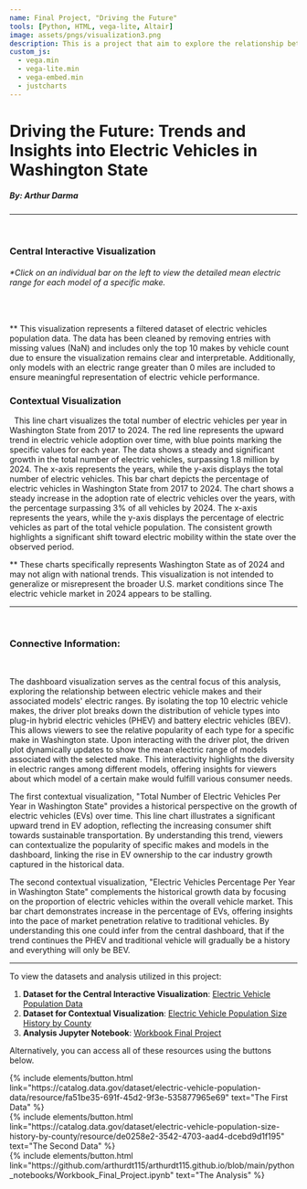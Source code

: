 ```yaml
---
name: Final Project, "Driving the Future"
tools: [Python, HTML, vega-lite, Altair]
image: assets/pngs/visualization3.png
description: This is a project that aim to explore the relationship between electric vehicle makes and their associated models' electric ranges.
custom_js:
  - vega.min
  - vega-lite.min
  - vega-embed.min
  - justcharts
---
```



# Driving the Future: Trends and Insights into Electric Vehicles in Washington State
##### By: Arthur Darma

--- 
&nbsp;
### Central Interactive Visualization
###### *Click on an individual bar on the left to view the detailed mean electric range for each model of a specific make.

&nbsp;

<vegachart schema-url="{{ site.baseurl }}/assets/json/hbar.json" style="width: 100%"></vegachart>
** This visualization represents a filtered dataset of electric vehicles population data. The data has been cleaned by removing entries with missing values (NaN) and includes only the top 10 makes by vehicle count due to ensure the visualization remains clear and interpretable. Additionally, only models with an electric range greater than 0 miles are included to ensure meaningful representation of electric vehicle performance.

### Contextual Visualization
&nbsp;
<vegachart schema-url="{{ site.baseurl }}/assets/json/line.json" style="width: 100%"></vegachart>
This line chart visualizes the total number of electric vehicles per year in Washington State from 2017 to 2024. The red line represents the upward trend in electric vehicle adoption over time, with blue points marking the specific values for each year. The data shows a steady and significant growth in the total number of electric vehicles, surpassing 1.8 million by 2024. The x-axis represents the years, while the y-axis displays the total number of electric vehicles.
<vegachart schema-url="{{ site.baseurl }}/assets/json/bar.json" style="width: 100%"></vegachart>
This bar chart depicts the percentage of electric vehicles in Washington State from 2017 to 2024. The chart shows a steady increase in the adoption rate of electric vehicles over the years, with the percentage surpassing 3% of all vehicles by 2024. The x-axis represents the years, while the y-axis displays the percentage of electric vehicles as part of the total vehicle population. The consistent growth highlights a significant shift toward electric mobility within the state over the observed period.

** These charts specifically represents Washington State as of 2024 and may not align with national trends. This visualization is not intended to generalize or misrepresent the broader U.S. market conditions since The electric vehicle market in 2024 appears to be stalling.

---
&nbsp;
### Connective Information:
&nbsp;

The dashboard visualization serves as the central focus of this analysis, exploring the relationship between electric vehicle makes and their associated models' electric ranges. By isolating the top 10 electric vehicle makes, the driver plot breaks down the distribution of vehicle types into plug-in hybrid electric vehicles (PHEV) and battery electric vehicles (BEV). This allows viewers to see the relative popularity of each type for a specific make in Washington state. Upon interacting with the driver plot, the driven plot dynamically updates to show the mean electric range of models associated with the selected make. This interactivity highlights the diversity in electric ranges among different models, offering insights for viewers about which model of a certain make would fulfill various consumer needs.

The first contextual visualization, "Total Number of Electric Vehicles Per Year in Washington State" provides a historical perspective on the growth of electric vehicles (EVs) over time. This line chart illustrates a significant upward trend in EV adoption, reflecting the increasing consumer shift towards sustainable transportation. By understanding this trend, viewers can contextualize the popularity of specific makes and models in the dashboard, linking the rise in EV ownership to the car industry growth captured in the historical data.

The second contextual visualization, "Electric Vehicles Percentage Per Year in Washington State" complements the historical growth data by focusing on the proportion of electric vehicles within the overall vehicle market. This bar chart demonstrates increase in the percentage of EVs, offering insights into the pace of market penetration relative to traditional vehicles. By understanding this one could infer from the central dashboard, that if the trend continues the PHEV and traditional vehicle will gradually be a history and everything will only be BEV.


---

To view the datasets and analysis utilized in this project:

1. **Dataset for the Central Interactive Visualization**: [Electric Vehicle Population Data](https://catalog.data.gov/dataset/electric-vehicle-population-data/resource/fa51be35-691f-45d2-9f3e-535877965e69)  
2. **Dataset for Contextual Visualization**: [Electric Vehicle Population Size History by County](https://catalog.data.gov/dataset/electric-vehicle-population-size-history-by-county/resource/de0258e2-3542-4703-aad4-dcebd9d1f195)  
3. **Analysis Jupyter Notebook**: [Workbook Final Project](https://github.com/arthurdt115/arthurdt115.github.io/blob/main/python_notebooks/Workbook_Final_Project.ipynb)  

Alternatively, you can access all of these resources using the buttons below.
<!-- these are written in a combo of html and liquid --> 

<div class="left">
{% include elements/button.html link="https://catalog.data.gov/dataset/electric-vehicle-population-data/resource/fa51be35-691f-45d2-9f3e-535877965e69" text="The First Data" %}
</div>

<div class="right">
{% include elements/button.html link="https://catalog.data.gov/dataset/electric-vehicle-population-size-history-by-county/resource/de0258e2-3542-4703-aad4-dcebd9d1f195" text="The Second Data" %}
</div>

<div class="right">
{% include elements/button.html link="https://github.com/arthurdt115/arthurdt115.github.io/blob/main/python_notebooks/Workbook_Final_Project.ipynb" text="The Analysis" %}
</div>

